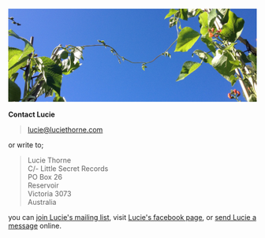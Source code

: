 ![](data/image/news/contact3.jpg)

**Contact Lucie**  

> <lucie@luciethorne.com>

or write to;

> Lucie Thorne  
> C/- Little Secret Records  
> PO Box 26    
> Reservoir  
> Victoria 3073    
> Australia  

you can [join Lucie's mailing list][9], visit [Lucie's facebook page][23], or [send Lucie a message][11] online. 

  [9]: ?p=forms/mailing-list
  [11]: ?p=forms/send-message
  [23]: http://www.facebook.com/lucie.thorne#!/lucie.thorne

